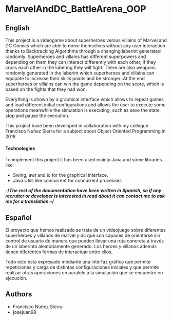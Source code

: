 # MarvelAndDC_BattleArena_OOP

## English
This project is a videogame about superheroes versus villains of Marvel and DC Comics which are able to move themselves without any user interaction thanks to Backtracking Algorithms through a changing laberint generated randomly. Superheroes and villains has different superpowers and depending on them they can interact differently with each other, if they cross each other in the labering they will fight. There are also weapons randomly generated in the laberint which superheroes and villains can equipate to increase their skills points and be stronger .At the end superheroes or villains can win the game depending on the score, which is based on the fights that they had won.

Everything is shown by a graphical interface which allows to repeat games and load different initial configurations and allows the user to execute some operations meanwhile the simulation is executing, such as save the state, stop and pause the execution.

This project have been developed in collaboration with my collegue Francisco Nuñez Sierra for a subject about Object Oriented Programming in 2018.

#### Technologies
To implement this project it has been used mainly Java and some libraries like:
- Swing, awt and io for the graphical interface.
- Java Utils like concurrent for concurrent processes

**-/*The rest of the documentation have been written in Spanish, so if any recruiter or developer is interested in read about it can contact me to ask me for a translation.*-/** 

## Español
El proyecto que hemos realizado se trata de un videojuego sobre diferentes superhéroes y villanos de marvel y dc que son capaces de orientarse sin control de usuario de manera que pueden llevar una ruta concreta a través de un laberinto aleatoriamente generado. Los heroes y villanos además tienen diferentes formas de interactuar entre ellos. 

Todo esto esta expresado mediante una interfaz gráfica que permite repeticiones y carga de distintas configuraciones iniciales y que permite realizar otras operaciones en paralelo a la simulación que se encuentre en ejecución.


## Authors
- Francisco Nuñez Sierra
- josejuan98
